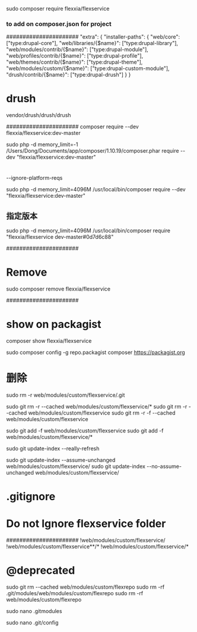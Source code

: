 <!--  -->
sudo composer require flexxia/flexservice

### to add on composer.json for project
######################
"extra": {
    "installer-paths": {
        "web/core": ["type:drupal-core"],
        "web/libraries/{$name}": ["type:drupal-library"],
        "web/modules/contrib/{$name}": ["type:drupal-module"],
        "web/profiles/contrib/{$name}": ["type:drupal-profile"],
        "web/themes/contrib/{$name}": ["type:drupal-theme"],
        "web/modules/custom/{$name}": ["type:drupal-custom-module"],
        "drush/contrib/{$name}": ["type:drupal-drush"]
    }
}

# drush
vendor/drush/drush/drush

######################
composer require --dev flexxia/flexservice:dev-master

sudo php -d memory_limit=-1 /Users/Dong/Documents/app/composer/1.10.19/composer.phar require --dev "flexxia/flexservice:dev-master"

#
 --ignore-platform-reqs

sudo php -d memory_limit=4096M /usr/local/bin/composer require --dev "flexxia/flexservice:dev-master"

## 指定版本
sudo php -d memory_limit=4096M /usr/local/bin/composer require "flexxia/flexservice dev-master#0d7d6c88"


######################
# Remove
sudo composer remove flexxia/flexservice


######################
# show on packagist
composer show flexxia/flexservice

sudo composer config -g repo.packagist composer https://packagist.org

<!--  -->
# 删除
sudo rm -r web/modules/custom/flexservice/.git

sudo git rm -r --cached web/modules/custom/flexservice/*
sudo git rm -r --cached web/modules/custom/flexservice
sudo git rm -r -f --cached web/modules/custom/flexservice

sudo git add -f web/modules/custom/flexservice
sudo git add -f web/modules/custom/flexservice/*

sudo git update-index --really-refresh

sudo git update-index --assume-unchanged web/modules/custom/flexservice/
sudo git update-index --no-assume-unchanged web/modules/custom/flexservice/


<!--  -->
# .gitignore
# Do not Ignore flexservice folder
######################
!web/modules/custom/flexservice/
!web/modules/custom/flexservice**/*
!web/modules/custom/flexservice/*


<!--  -->
# @deprecated
sudo git rm --cached web/modules/custom/flexrepo
sudo rm -rf .git/modules/web/modules/custom/flexrepo
sudo rm -rf web/modules/custom/flexrepo

sudo nano .gitmodules

sudo nano .git/config
